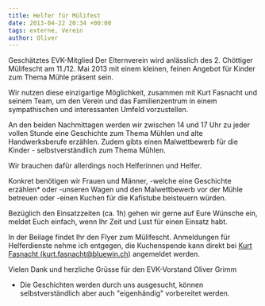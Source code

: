 ```yaml
---
title: Helfer für Mülifest
date: 2013-04-22 20:34 +00:00
tags: externe, Verein
author: Oliver
---
```


Geschätztes EVK-Mitglied
Der Elternverein wird anlässlich des 2. Chöttiger Mülifescht am 11./12. Mai 2013 mit einem kleinen, feinen Angebot für Kinder zum Thema Mühle präsent sein. 

Wir nutzen diese einzigartige Möglichkeit, zusammen mit Kurt Fasnacht und seinem Team, um den Verein und das Familienzentrum in einem sympathischen und interessanten Umfeld vorzustellen.

An den beiden Nachmittagen werden wir zwischen 14 und 17 Uhr zu jeder vollen Stunde eine Geschichte zum Thema Mühlen und alte Handwerksberufe erzählen. Zudem gibts einen Malwettbewerb für die Kinder - selbstverständlich zum Thema Mühlen.

Wir brauchen dafür allerdings noch Helferinnen und Helfer.

Konkret benötigen wir Frauen und Männer, 
-welche eine Geschichte erzählen* oder 
-unseren Wagen und den Malwettbewerb vor der Mühle betreuen oder
-einen Kuchen für die Kafistube beisteuern
würden.

Bezüglich den Einsatzzeiten (ca. 1h) gehen wir gerne auf Eure Wünsche ein, meldet Euch einfach, wenn Ihr Zeit und Lust für einen Einsatz habt. 

In der Beilage findet Ihr den Flyer zum Mülifescht. Anmeldungen für Helferdienste nehme ich entgegen, die Kuchenspende kann direkt bei <a href="mailto:kurt.fasnacht@bluewin.ch">Kurt Fasnacht (kurt.fasnacht@bluewin.ch)</a> angemeldet werden.

Vielen Dank und herzliche Grüsse
für den EVK-Vorstand
Oliver Grimm

* Die Geschichten werden durch uns ausgesucht, können selbstverständlich aber auch "eigenhändig" vorbereitet werden.
